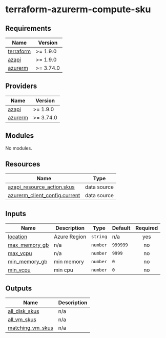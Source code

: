 # terraform-azurerm-compute-sku
<!-- BEGIN_TF_DOCS -->
## Requirements

| Name | Version |
|------|---------|
| <a name="requirement_terraform"></a> [terraform](#requirement\_terraform) | >= 1.9.0 |
| <a name="requirement_azapi"></a> [azapi](#requirement\_azapi) | >= 1.9.0 |
| <a name="requirement_azurerm"></a> [azurerm](#requirement\_azurerm) | >= 3.74.0 |

## Providers

| Name | Version |
|------|---------|
| <a name="provider_azapi"></a> [azapi](#provider\_azapi) | >= 1.9.0 |
| <a name="provider_azurerm"></a> [azurerm](#provider\_azurerm) | >= 3.74.0 |

## Modules

No modules.

## Resources

| Name | Type |
|------|------|
| [azapi_resource_action.skus](https://registry.terraform.io/providers/azure/azapi/latest/docs/data-sources/resource_action) | data source |
| [azurerm_client_config.current](https://registry.terraform.io/providers/hashicorp/azurerm/latest/docs/data-sources/client_config) | data source |

## Inputs

| Name | Description | Type | Default | Required |
|------|-------------|------|---------|:--------:|
| <a name="input_location"></a> [location](#input\_location) | Azure Region | `string` | n/a | yes |
| <a name="input_max_memory_gb"></a> [max\_memory\_gb](#input\_max\_memory\_gb) | n/a | `number` | `999999` | no |
| <a name="input_max_vcpu"></a> [max\_vcpu](#input\_max\_vcpu) | n/a | `number` | `9999` | no |
| <a name="input_min_memory_gb"></a> [min\_memory\_gb](#input\_min\_memory\_gb) | min memory | `number` | `0` | no |
| <a name="input_min_vcpu"></a> [min\_vcpu](#input\_min\_vcpu) | min cpu | `number` | `0` | no |

## Outputs

| Name | Description |
|------|-------------|
| <a name="output_all_disk_skus"></a> [all\_disk\_skus](#output\_all\_disk\_skus) | n/a |
| <a name="output_all_vm_skus"></a> [all\_vm\_skus](#output\_all\_vm\_skus) | n/a |
| <a name="output_matching_vm_skus"></a> [matching\_vm\_skus](#output\_matching\_vm\_skus) | n/a |
<!-- END_TF_DOCS -->